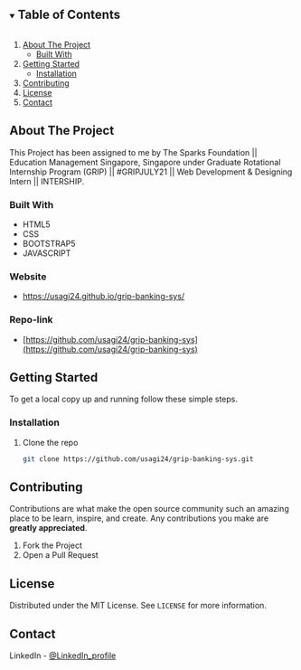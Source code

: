 <!-- TABLE OF CONTENTS -->
<details open="open">
  <summary><h2 style="display: inline-block">Table of Contents</h2></summary>
  <ol>
    <li>
      <a href="#about-the-project">About The Project</a>
      <ul>
        <li><a href="#built-with">Built With</a></li>
      </ul>
    </li>
    <li>
      <a href="#getting-started">Getting Started</a>
      <ul>
        <li><a href="#installation">Installation</a></li>
      </ul>
    </li>
    <li><a href="#contributing">Contributing</a></li>
    <li><a href="#license">License</a></li>
    <li><a href="#contact">Contact</a></li>
  </ol>
</details>

<!-- ABOUT THE PROJECT -->
## About The Project

This Project has been assigned to me by The Sparks Foundation || Education Management Singapore, Singapore under Graduate Rotational Internship Program (GRIP) || #GRIPJULY21 || Web Development & Designing Intern || INTERSHIP.

### Built With

* HTML5
* CSS
* BOOTSTRAP5
* JAVASCRIPT

### Website

* https://usagi24.github.io/grip-banking-sys/

### Repo-link

* [https://github.com/usagi24/grip-banking-sys](https://github.com/usagi24/grip-banking-sys)

<!-- GETTING STARTED -->
## Getting Started

To get a local copy up and running follow these simple steps.

### Installation

1. Clone the repo
   ```sh
   git clone https://github.com/usagi24/grip-banking-sys.git
   ```
  
<!-- CONTRIBUTING -->
## Contributing

Contributions are what make the open source community such an amazing place to be learn, inspire, and create. Any contributions you make are **greatly appreciated**.

1. Fork the Project
2. Open a Pull Request


<!-- LICENSE -->
## License

Distributed under the MIT License. See `LICENSE` for more information.



<!-- CONTACT -->
## Contact

LinkedIn - [@LinkedIn_profile](https://www.linkedin.com/in/kankana-dolai-324303209/)
